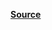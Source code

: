 **[Source](https://jacobslevycenter.wharton.upenn.edu/wp-content/uploads/2018/08/ETF-Short-Interest-and-Failures-to-Deliver.pdf)**

